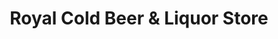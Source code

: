 ---
title: "Royal Cold Beer & Liquor Store"
url: /medicine-hat/royal-cold-beer-und-liquor-store/
shop: Spirituosen
---